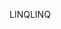 <span data-ttu-id="f9913-101">LINQ</span><span class="sxs-lookup"><span data-stu-id="f9913-101">LINQ</span></span>